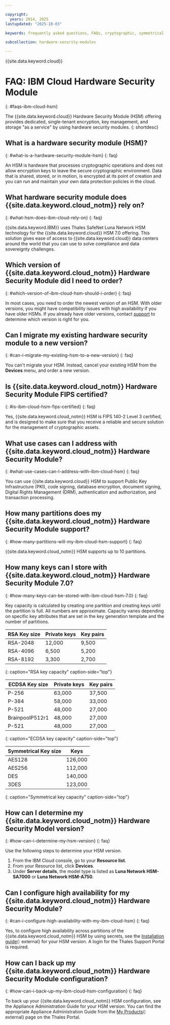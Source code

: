 ```yaml
---

copyright:
  years: 2014, 2025
lastupdated: "2025-10-03"

keywords: frequently asked questions, FAQs, cryptographic, symmetrical, keys, secrets

subcollection: hardware-security-modules

---
```


{{site.data.keyword.cloud}}

# FAQ: IBM Cloud Hardware Security Module
{: #faqs-ibm-cloud-hsm}

The {{site.data.keyword.cloud}} Hardware Security Module (HSM) offering provides dedicated, single-tenant encryption, key management, and storage "as a service" by using hardware security modules.
{: shortdesc}

## What is a hardware security module (HSM)?
{: #what-is-a-hardware-security-module-hsm}
{: faq}

An HSM is hardware that processes cryptographic operations and does not allow encryption keys to leave the secure cryptographic environment. Data that is shared, stored, or in motion, is encrypted at its point of creation and you can run and maintain your own data protection policies in the cloud.

## What hardware security module does {{site.data.keyword.cloud_notm}} rely on?
{: #what-hsm-does-ibm-cloud-rely-on}
{: faq}

{{site.data.keyword.IBM}} uses Thales SafeNet Luna Network HSM technology for the {{site.data.keyword.cloud}} HSM 7.0 offering. This solution gives ease of access to {{site.data.keyword.cloud}} data centers around the world that you can use to solve compliance and data sovereignty challenges.

## Which version of {{site.data.keyword.cloud_notm}} Hardware Security Module did I need to order?
{: #which-version-of-ibm-cloud-hsm-should-i-order}
{: faq}

In most cases, you need to order the newest version of an HSM. With older versions, you might have compatibility issues with high availability if you have older HSMs. If you already have older versions, contact [support](/docs/get-support?topic=get-support-get-supportfaq#contactsupport) to determine which version is right for you.

## Can I migrate my existing hardware security module to a new version?
{: #can-i-migrate-my-existing-hsm-to-a-new-version}
{: faq}

You can't migrate your HSM. Instead, cancel your existing HSM from the **Devices** menu, and order a new version.

## Is {{site.data.keyword.cloud_notm}} Hardware Security Module FIPS certified?
{: #is-ibm-cloud-hsm-fips-certified}
{: faq}

Yes, {{site.data.keyword.cloud_notm}} HSM is FIPS 140-2 Level 3 certified, and is designed to make sure that you receive a reliable and secure solution for the management of cryptographic assets.

## What use cases can I address with {{site.data.keyword.cloud_notm}} Hardware Security Module?
{: #what-use-cases-can-I-address-with-ibm-cloud-hsm}
{: faq}

You can use {{site.data.keyword.cloud}} HSM to support Public Key Infrastructure (PKI), code signing, database encryption, document signing, Digital Rights Management (DRM), authentication and authorization, and transaction processing.

## How many partitions does my {{site.data.keyword.cloud_notm}} Hardware Security Module support?
{: #how-many-partitions-will-my-ibm-cloud-hsm-support}
{: faq}

{{site.data.keyword.cloud_notm}} HSM supports up to 10 partitions.

## How many keys can I store with {{site.data.keyword.cloud_notm}} Hardware Security Module 7.0?
{: #how-many-keys-can-be-stored-with-ibm-cloud-hsm-7.0}
{: faq}

Key capacity is calculated by creating one partition and creating keys until the partition is full. All numbers are approximate. Capacity varies depending on specific key attributes that are set in the key generation template and the number of partitions.

| RSA Key size | Private keys| Key pairs |
|--------------|-------------|-----------|
|RSA-2048|12,000|9,500|
|RSA-4096|6,500|5,200|
|RSA-8192|3,300|2,700|
{: caption="RSA key capacity" caption-side="top"}

| ECDSA Key size | Private keys| Key pairs |
|--------------|-------------|-----------|
|P-256|63,000|37,500|
|P-384|58,000|33,000|
|P-521|48,000|27,000|
|BrainpoolP512r1|48,000|27,000|
|P-521|48,000|27,000|
{: caption="ECDSA key capacity" caption-side="top"}

| Symmetrical Key size | Keys|
|--------------|-------------|
|AES128|126,000|
|AES256|112,000|
|DES|140,000|
|3DES|123,000|
{: caption="Symmetrical key capacity" caption-side="top"}

## How can I determine my {{site.data.keyword.cloud_notm}} Hardware Security Model version?
{: #how-can-i-determine-my-hsm-version}
{: faq}

Use the following steps to determine your HSM version.

1. From the IBM Cloud console, go to your **Resource list**.
2. From your Resource list, click **Devices**.
3. Under **Server details**, the model type is listed as **Luna Network HSM-SA7000** or **Luna Network HSM-A750**.

## Can I configure high availability for my {{site.data.keyword.cloud_notm}} Hardware Security Module?
{: #can-i-configure-high-availability-with-my-ibm-cloud-hsm}
{: faq}

Yes, to configure high availability across partitions of the {{site.data.keyword.cloud_notm}} HSM by using secrets, see the [Installation guide](https://supportportal.gemalto.com/csm?id=csm_my_products){: external} for your HSM version. A login for the Thales Support Portal is required.

## How can I back up my {{site.data.keyword.cloud_notm}} Hardware Security Module configuration?
{: #how-can-i-back-up-my-ibm-cloud-hsm-configuration}
{: faq}

To back up your {{site.data.keyword.cloud_notm}} HSM configuration, see the Appliance Administration Guide for your HSM version. You can find the appropriate Appliance Administration Guide from the [My Products](https://supportportal.gemalto.com/csm?id=csm_my_products){: external} page on the Thales Portal.
